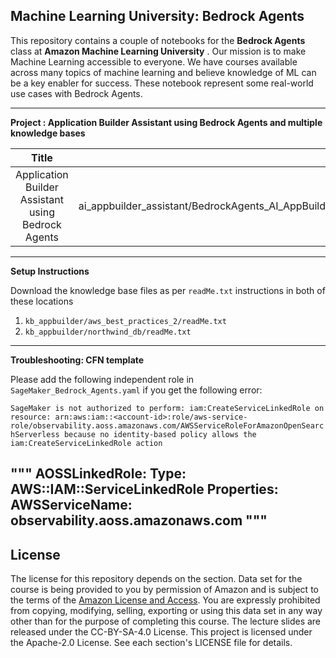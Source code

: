 ## Machine Learning University: Bedrock Agents

This repository contains a couple of notebooks for the __Bedrock Agents__ class at  __Amazon Machine Learning University__ . Our mission is to make Machine Learning accessible to everyone. We have courses available across many topics of machine learning and believe knowledge of ML can be a key enabler for success. These notebook represent some real-world use cases with Bedrock Agents.

---

__Project : Application Builder Assistant using Bedrock Agents and multiple knowledge bases__

| Title | Studio lab |
| :---: | ---: |
| Application Builder Assistant using Bedrock Agents| ai_appbuilder_assistant/BedrockAgents_AI_AppBuilder_Assistant.ipynb|

---


__Setup Instructions__

Download the knowledge base files as per `readMe.txt` instructions in both of these locations
 1. `kb_appbuilder/aws_best_practices_2/readMe.txt`
 2. `kb_appbuilder/northwind_db/readMe.txt`

---
__Troubleshooting: CFN template__

Please add the following independent role in `SageMaker_Bedrock_Agents.yaml` if you get the following error:

`SageMaker is not authorized to perform: iam:CreateServiceLinkedRole on resource: arn:aws:iam::<account-id>:role/aws-service-role/observability.aoss.amazonaws.com/AWSServiceRoleForAmazonOpenSearchServerless because no identity-based policy allows the iam:CreateServiceLinkedRole action`

"""
AOSSLinkedRole:
    Type: AWS::IAM::ServiceLinkedRole
    Properties:
      AWSServiceName: observability.aoss.amazonaws.com
"""
---

## License
The license for this repository depends on the section.  Data set for the course is being provided to you by permission of Amazon and is subject to the terms of the [Amazon License and Access](https://www.amazon.com/gp/help/customer/display.html?nodeId=201909000). You are expressly prohibited from copying, modifying, selling, exporting or using this data set in any way other than for the purpose of completing this course. The lecture slides are released under the CC-BY-SA-4.0 License.  This project is licensed under the Apache-2.0 License. See each section's LICENSE file for details.
